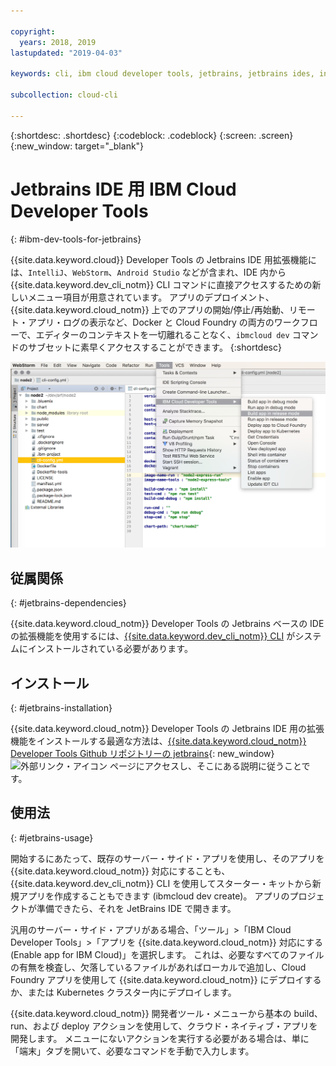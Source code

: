 ```yaml
---

copyright:
  years: 2018, 2019
lastupdated: "2019-04-03"

keywords: cli, ibm cloud developer tools, jetbrains, jetbrains ides, intellij, webstorm, android studio, ibmcloud dev, view remote logs, ibmcloud docker commands

subcollection: cloud-cli

---
```


{:shortdesc: .shortdesc}
{:codeblock: .codeblock}
{:screen: .screen}
{:new_window: target="_blank"}

# Jetbrains IDE 用 IBM Cloud Developer Tools
{: #ibm-dev-tools-for-jetbrains}

{{site.data.keyword.cloud}} Developer Tools の Jetbrains IDE 用拡張機能には、`IntelliJ`、`WebStorm`、`Android Studio` などが含まれ、IDE 内から {{site.data.keyword.dev_cli_notm}} CLI コマンドに直接アクセスするための新しいメニュー項目が用意されています。 アプリのデプロイメント、{{site.data.keyword.cloud_notm}} 上でのアプリの開始/停止/再始動、リモート・アプリ・ログの表示など、Docker と Cloud Foundry の両方のワークフローで、エディターのコンテキストを一切離れることなく、`ibmcloud dev` コマンドのサブセットに素早くアクセスすることができます。
{:shortdesc}

![WebStorm IDE 内で実行される IBM Cloud Developer Tools の画面キャプチャー。](jetbrains.png "WebStorm IDE 内で実行される {{site.data.keyword.cloud_notm}} Developer Tools のメニューの例")


## 従属関係
{: #jetbrains-dependencies}

{{site.data.keyword.cloud_notm}} Developer Tools の Jetbrains ベースの IDE の拡張機能を使用するには、[{{site.data.keyword.dev_cli_notm}} CLI](/docs/cli?topic=cloud-cli-ibmcloud-cli#ibmcloud-cli) がシステムにインストールされている必要があります。

## インストール
{: #jetbrains-installation}

{{site.data.keyword.cloud_notm}} Developer Tools の Jetbrains IDE 用の拡張機能をインストールする最適な方法は、[{{site.data.keyword.cloud_notm}} Developer Tools Github リポジトリーの jetbrains](https://github.com/IBM-Cloud/ibm-cloud-developer-tools/tree/master/jetbrains){: new_window} ![外部リンク・アイコン](../../icons/launch-glyph.svg "外部リンク・アイコン") ページにアクセスし、そこにある説明に従うことです。

## 使用法
{: #jetbrains-usage}

開始するにあたって、既存のサーバー・サイド・アプリを使用し、そのアプリを {{site.data.keyword.cloud_notm}} 対応にすることも、{{site.data.keyword.dev_cli_notm}} CLI を使用してスターター・キットから新規アプリを作成することもできます (ibmcloud dev create)。 アプリのプロジェクトが準備できたら、それを JetBrains IDE で開きます。

汎用のサーバー・サイド・アプリがある場合、「ツール」>「IBM Cloud Developer Tools」>「アプリを {{site.data.keyword.cloud_notm}} 対応にする (Enable app for IBM Cloud)」を選択します。 これは、必要なすべてのファイルの有無を検査し、欠落しているファイルがあればローカルで追加し、Cloud Foundry アプリを使用して {{site.data.keyword.cloud_notm}} にデプロイするか、または Kubernetes クラスター内にデプロイします。

{{site.data.keyword.cloud_notm}} 開発者ツール・メニューから基本の build、run、および deploy アクションを使用して、クラウド・ネイティブ・アプリを開発します。 メニューにないアクションを実行する必要がある場合は、単に「端末」タブを開いて、必要なコマンドを手動で入力します。
